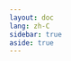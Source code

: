 ```yaml
---
layout: doc
lang: zh-C
sidebar: true
aside: true
---
```


<!-- @content -->

<script setup>
import series from '../series.vue';
</script>

<series/>

